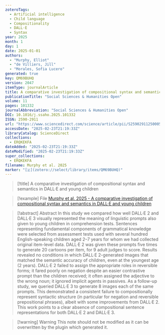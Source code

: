 ```yaml
---
zoteroTags:
  - Artificial intelligence
  - Child language
  - Compositionality
  - DALL·E
  - Syntax
year: 2025
month: 1
day: 1
date: 2025-01-01
authors:
  - "Murphy, Elliot"
  - "de Villiers, Jill"
  - "Morales, Sofia Lucero"
generated: true
key: QM69BUHQ
version: 2047
itemType: journalArticle
title: A comparative investigation of compositional syntax and semantics in DALL·E and young children
publicationTitle: "Social Sciences & Humanities Open"
volume: 11
pages: 101332
journalAbbreviation: "Social Sciences & Humanities Open"
DOI: 10.1016/j.ssaho.2025.101332
ISSN: 2590-2911
url: "https://www.sciencedirect.com/science/article/pii/S2590291125000592"
accessDate: "2025-02-23T21:19:33Z"
libraryCatalog: ScienceDirect
collections:
  - ERQKEKFA
dateAdded: "2025-02-23T21:19:33Z"
dateModified: "2025-02-23T21:19:33Z"
super_collections:
  - ERQKEKFA
filename: Murphy et al. 2025
marker: "[🇿](zotero://select/library/items/QM69BUHQ)"
---
```


> [!title] A comparative investigation of compositional syntax and semantics in DALL·E and young children

> [!example] File
> [Murphy et al. 2025 - A comparative investigation of compositional syntax and semantics in DALL·E and young children](/Papers/PDFs/Murphy%20et%20al.%202025%20-%20A%20comparative%20investigation%20of%20compositional%20syntax%20and%20semantics%20in%20DALL·E%20and%20young%20children.pdf)

> [!abstract] Abstract
> In this study we compared how well DALL·E 2 and DALL·E 3 visually represented the meaning of linguistic prompts also given to young children in comprehension tests. Sentences representing fundamental components of grammatical knowledge were selected from assessment tests used with several hundred English-speaking children aged 2–7 years for whom we had collected original item-level data. DALL·E 2 was given these prompts five times to generate 20 cartoons per item, for 9 adult judges to score. Results revealed no conditions in which DALL·E 2-generated images that matched the semantic accuracy of children, even at the youngest age (2 years). DALL·E 2 failed to assign the appropriate roles in reversible forms; it fared poorly on negation despite an easier contrastive prompt than the children received; it often assigned the adjective to the wrong noun; it ignored implicit agents in passives. As a follow-up study, we queried DALL·E 3 to generate 8 images each of the same prompts. This demonstrated a consistent failure to compositionally represent syntactic structure (in particular for negation and reversible prepositional phrases), albeit with some improvements from DALL·E 2. This work points to a clear absence of compositional sentence representations for both DALL·E 2 and DALL·E 3.

>[!warning] Warning
> This note should not be modified as it can be overwritten by the plugin which generated it.

